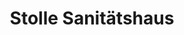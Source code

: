 ---
title: "Stolle Sanitätshaus"
url: /hamburg/stolle-sanitaetshaus-eppendorfer-landstrasse/
shop: Sanitätshaus
---